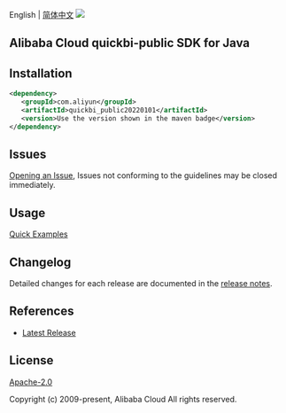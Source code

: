 English | [简体中文](README-CN.md)
![](https://aliyunsdk-pages.alicdn.com/icons/AlibabaCloud.svg)

## Alibaba Cloud quickbi-public SDK for Java

## Installation

```xml
<dependency>
   <groupId>com.aliyun</groupId>
   <artifactId>quickbi_public20220101</artifactId>
   <version>Use the version shown in the maven badge</version>
</dependency>
```

## Issues
[Opening an Issue](https://github.com/aliyun/alibabacloud-java-sdk/issues/new), Issues not conforming to the guidelines may be closed immediately.

## Usage
[Quick Examples](https://github.com/aliyun/alibabacloud-java-sdk/blob/master/docs/0-Examples-EN.md#quick-examples)

## Changelog
Detailed changes for each release are documented in the [release notes](./ChangeLog.txt).

## References
* [Latest Release](https://github.com/aliyun/alibabacloud-java-sdk/)

## License
[Apache-2.0](http://www.apache.org/licenses/LICENSE-2.0)

Copyright (c) 2009-present, Alibaba Cloud All rights reserved.